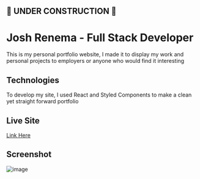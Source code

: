 <h2>🚧 UNDER CONSTRUCTION 🚧</h2>

<h1> Josh Renema - Full Stack Developer </h1>

This is my personal portfolio website, I made it to display my work and personal projects to employers or anyone who would find it interesting

<h2>Technologies</h2>

To develop my site, I used React and Styled Components to make a clean yet straight forward portfolio

<h2>Live Site</h2>

<a href="https://jos-ren.vercel.app/" target="_blank">Link Here</a>

<h2>Screenshot</h2>

![image](https://user-images.githubusercontent.com/60946895/216483355-ae6ae2af-d257-4ecb-a8f2-a07dabaf0713.png)
